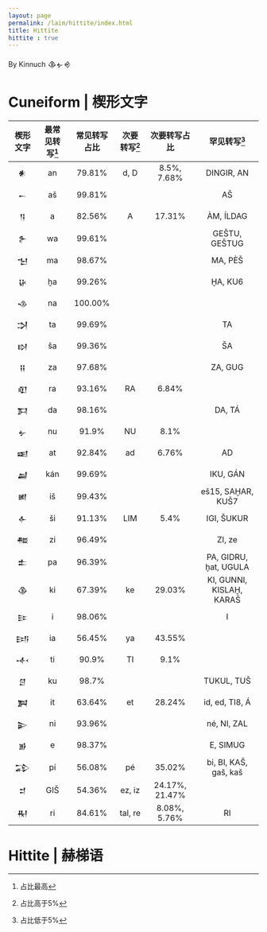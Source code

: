 ```yaml
---
layout: page
permalink: /laim/hittite/index.html
title: Hittite
hittite : true
---
```


By Kinnuch <font face='Cuneiform'>𒆠𒉡𒄴</font>

# Cuneiform | 楔形文字

|             楔形文字             | 最常见转写[^1] | 常见转写占比 | 次要转写[^2] |  次要转写占比  |       罕见转写[^3]       |
| :------------------------------: | :------------: | :----------: | :----------: | :------------: | :----------------------: |
| <font face='Cuneiform'>𒀭</font>  |       an       |    79.81%    |     d, D     |  8.5%, 7.68%   |        DINGIR, AN        |
| <font face='Cuneiform'>𒀸</font>  |       aš       |    99.81%    |              |                |            AŠ            |
| <font face='Cuneiform'>𒀀</font>  |       a        |    82.56%    |      A       |     17.31%     |        ÀM, ÍLDAG         |
| <font face='Cuneiform'>𒉿</font>  |       wa       |    99.61%    |              |                |      GEŠTU, GEŠTUG       |
| <font face='Cuneiform'>𒈠</font>  |       ma       |    98.67%    |              |                |         MA, PÈŠ          |
| <font face='Cuneiform'>𒄩</font>  |       ḫa       |    99.26%    |              |                |         ḪA, KU6          |
| <font face='Cuneiform'>𒈾</font>  |       na       |   100.00%    |              |                |                          |
| <font face='Cuneiform'>𒋫</font>  |       ta       |    99.69%    |              |                |            TA            |
| <font face='Cuneiform'>𒊭</font>  |       ša       |    99.36%    |              |                |            ŠA            |
| <font face='Cuneiform'>𒍝</font>  |       za       |    97.68%    |              |                |         ZA, GUG          |
| <font face='Cuneiform'>𒊏</font>  |       ra       |    93.16%    |      RA      |     6.84%      |                          |
| <font face='Cuneiform'>𒁕</font>  |       da       |    98.16%    |              |                |          DA, TÁ          |
| <font face='Cuneiform'>𒉡</font>  |       nu       |    91.9%     |      NU      |      8.1%      |                          |
| <font face='Cuneiform'>𒀜</font>  |       at       |    92.84%    |      ad      |     6.76%      |            AD            |
| <font face='Cuneiform'>𒃷</font>  |      kán       |    99.69%    |              |                |         IKU, GÁN         |
| <font face='Cuneiform'> 𒅖</font> |       iš       |    99.43%    |              |                |    eš15, SAḪAR, KUŠ7     |
| <font face='Cuneiform'>𒅆</font>  |       ši       |    91.13%    |     LIM      |      5.4%      |        IGI, ŠUKUR        |
| <font face='Cuneiform'>𒍣</font>  |       zi       |    96.49%    |              |                |          ZI, ze          |
| <font face='Cuneiform'>𒉺</font>  |       pa       |    96.39%    |              |                |  PA, GIDRU, ḫat, UGULA   |
| <font face='Cuneiform'>𒆠</font>  |       ki       |    67.39%    |      ke      |     29.03%     | KI, GUNNI, KISLAḪ, KARAŠ |
| <font face='Cuneiform'>𒄿</font>  |       i        |    98.06%    |              |                |            I             |
| <font face='Cuneiform'>𒅀</font>  |       ia       |    56.45%    |      ya      |     43.55%     |                          |
| <font face='Cuneiform'>𒋾</font>  |       ti       |    90.9%     |      TI      |      9.1%      |                          |
| <font face='Cuneiform'>𒆪</font>  |       ku       |    98.7%     |              |                |        TUKUL, TUŠ        |
| <font face='Cuneiform'>𒀉</font>  |       it       |    63.64%    |      et      |     28.24%     |      id, ed, TI8, Á      |
| <font face='Cuneiform'>𒉌</font>  |       ni       |    93.96%    |              |                |       né, NI, ZAL        |
| <font face='Cuneiform'>𒂊</font>  |       e        |    98.37%    |              |                |         E, SIMUG         |
| <font face='Cuneiform'>𒁉</font>  |       pí       |    56.08%    |      pé      |     35.02%     |  bi, BI, KAŠ, gaš, kaš   |
| <font face='Cuneiform'>𒄑</font>  |      GIŠ       |    54.36%    |    ez, iz    | 24.17%, 21.47% |                          |
| <font face='Cuneiform'>𒊑</font>  |       ri       |    84.61%    |   tal, re    |  8.08%, 5.76%  |            RI            |

<font face='Cuneiform'></font>

# Hittite | 赫梯语

[^1]: 占比最高
[^2]: 占比高于5%
[^3]: 占比低于5%